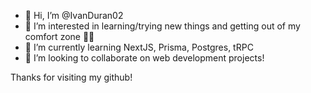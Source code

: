 - 👋 Hi, I’m @IvanDuran02
- 👀 I’m interested in learning/trying new things and getting out of my comfort zone 😤😤 
- 🌱 I’m currently learning NextJS, Prisma, Postgres, tRPC
- 💞️ I’m looking to collaborate on web development projects!

Thanks for visiting my github! 


